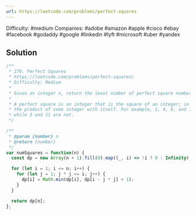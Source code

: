 ```yaml
---
url: https://leetcode.com/problems/perfect-squares
---
```


Difficulty: #medium
Companies: #adobe #amazon #apple #cisco #ebay #facebook #godaddy #google #linkedin #lyft #microsoft #uber #yandex

## Solution

```javascript
/**
 * 279. Perfect Squares
 * https://leetcode.com/problems/perfect-squares/
 * Difficulty: Medium
 *
 * Given an integer n, return the least number of perfect square numbers that sum to n.
 *
 * A perfect square is an integer that is the square of an integer; in other words, it is
 * the product of some integer with itself. For example, 1, 4, 9, and 16 are perfect squares
 * while 3 and 11 are not.
 */

/**
 * @param {number} n
 * @return {number}
 */
var numSquares = function(n) {
  const dp = new Array(n + 1).fill(0).map((_, i) => !i ? 0 : Infinity);

  for (let i = 1; i <= n; i++) {
    for (let j = 1; j * j <= i; j++) {
      dp[i] = Math.min(dp[i], dp[i - j * j] + 1);
    }
  }

  return dp[n];
};

```
